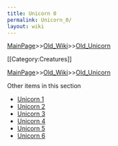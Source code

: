 ```yaml
---
title: Unicorn 0
permalink: Unicorn_0/
layout: wiki
---
```


[MainPage](/keeperrl_wiki/ "wikilink")>>[Old_Wiki](/keeperrl_wiki/Old_Wiki "wikilink")>>[Old_Unicorn](/keeperrl_wiki/Old_Unicorn "wikilink")

[[Category:Creatures]]

[MainPage](/keeperrl_wiki/ "wikilink")>>[Old_Wiki](/keeperrl_wiki/Old_Wiki "wikilink")>>[Old_Unicorn](/keeperrl_wiki/Old_Unicorn "wikilink")

Other items in this section
-    [Unicorn 1](/keeperrl_wiki/Unicorn_1 "wikilink")
-    [Unicorn 2](/keeperrl_wiki/Unicorn_2 "wikilink")
-    [Unicorn 3](/keeperrl_wiki/Unicorn_3 "wikilink")
-    [Unicorn 4](/keeperrl_wiki/Unicorn_4 "wikilink")
-    [Unicorn 5](/keeperrl_wiki/Unicorn_5 "wikilink")
-    [Unicorn 6](/keeperrl_wiki/Unicorn_6 "wikilink")
